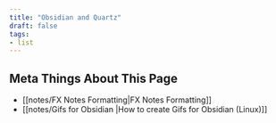 ```yaml
---
title: "Obsidian and Quartz"
draft: false
tags:
- list
---
```

## Meta Things About This Page
- [[notes/FX Notes Formatting|FX Notes Formatting]]
- [[notes/Gifs for Obsidian |How to create Gifs for Obsidian (Linux)]]